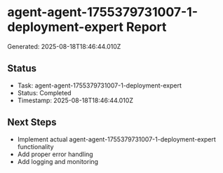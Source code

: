 # agent-agent-1755379731007-1-deployment-expert Report

Generated: 2025-08-18T18:46:44.010Z

## Status
- Task: agent-agent-1755379731007-1-deployment-expert
- Status: Completed
- Timestamp: 2025-08-18T18:46:44.010Z

## Next Steps
- Implement actual agent-agent-1755379731007-1-deployment-expert functionality
- Add proper error handling
- Add logging and monitoring
